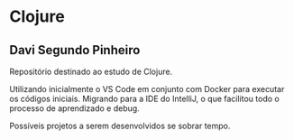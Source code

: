 # Clojure

## Davi Segundo Pinheiro

Repositório destinado ao estudo de Clojure.

Utilizando inicialmente o VS Code em conjunto com Docker para executar os códigos iniciais.
Migrando para a IDE do IntelliJ, o que facilitou todo o processo de aprendizado e debug.

Possíveis projetos a serem desenvolvidos se sobrar tempo.